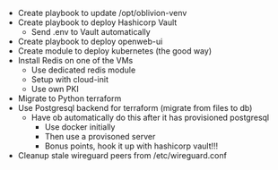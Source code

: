 * Create playbook to update /opt/oblivion-venv
* Create playbook to deploy Hashicorp Vault
    * Send .env to Vault automatically
* Create playbook to deploy openweb-ui
* Create module to deploy kubernetes (the good way)
* Install Redis on one of the VMs
    * Use dedicated redis module
    * Setup with cloud-init
    * Use own PKI
* Migrate to Python terraform
* Use Postgresql backend for terraform (migrate from files to db)
    * Have ob automatically do this after it has provisioned postgresql
        * Use docker initially
        * Then use a provisoned server
        * Bonus points, hook it up with hashicorp vault!!!
* Cleanup stale wireguard peers from /etc/wireguard.conf

